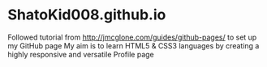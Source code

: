 # ShatoKid008.github.io
Followed tutorial from http://jmcglone.com/guides/github-pages/ to set up my GitHub page
My aim is to learn HTML5 & CSS3 languages by creating a highly responsive and versatile Profile page
